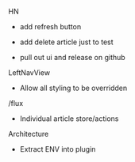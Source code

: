 HN
- add refresh button
- add delete article just to test

- pull out ui and release on github

LeftNavView
- Allow all styling to be overridden

/flux
- Individual article store/actions

Architecture
- Extract ENV into plugin